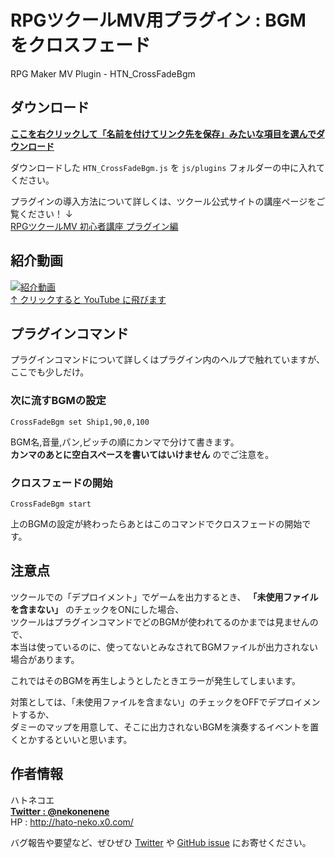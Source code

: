 # RPGツクールMV用プラグイン : BGM をクロスフェード

RPG Maker MV Plugin - HTN_CrossFadeBgm

## ダウンロード

**[ここを右クリックして「名前を付けてリンク先を保存」みたいな項目を選んでダウンロード](https://raw.githubusercontent.com/nekonenene/RPG-Maker-MV_CrossFadeBgm/master/HTN_CrossFadeBgm.js)**

ダウンロードした `HTN_CrossFadeBgm.js` を `js/plugins` フォルダーの中に入れてください。

プラグインの導入方法について詳しくは、ツクール公式サイトの講座ページをご覧ください！ ↓  
[RPGツクールMV 初心者講座 プラグイン編](https://tkool.jp/mv/guide/011_001.html)


## 紹介動画

[![紹介動画](https://img.youtube.com/vi/keAQciFMIxQ/0.jpg)](https://www.youtube.com/watch?v=keAQciFMIxQ)  
[↑ クリックすると YouTube に飛びます](https://www.youtube.com/watch?v=keAQciFMIxQ)


## プラグインコマンド

プラグインコマンドについて詳しくはプラグイン内のヘルプで触れていますが、ここでも少しだけ。

### 次に流すBGMの設定

```
CrossFadeBgm set Ship1,90,0,100
```

BGM名,音量,パン,ピッチの順にカンマで分けて書きます。  
**カンマのあとに空白スペースを書いてはいけません** のでご注意を。

### クロスフェードの開始

```
CrossFadeBgm start
```

上のBGMの設定が終わったらあとはこのコマンドでクロスフェードの開始です。


## 注意点

ツクールでの「デプロイメント」でゲームを出力するとき、 **「未使用ファイルを含まない」** のチェックをONにした場合、  
ツクールはプラグインコマンドでどのBGMが使われてるのかまでは見ませんので、  
本当は使っているのに、使ってないとみなされてBGMファイルが出力されない場合があります。

これではそのBGMを再生しようとしたときエラーが発生してしまいます。

対策としては、「未使用ファイルを含まない」のチェックをOFFでデプロイメントするか、  
ダミーのマップを用意して、そこに出力されないBGMを演奏するイベントを置くとかするといいと思います。


## 作者情報

ハトネコエ  
**[Twitter : @nekonenene](https://twitter.com/nekonenene)**  
HP : http://hato-neko.x0.com/

バグ報告や要望など、ぜひぜひ [Twitter](https://twitter.com/nekonenene) や [GitHub issue](https://github.com/nekonenene/RPG-Maker-MV_CrossFadeBgm/issues) にお寄せください。
